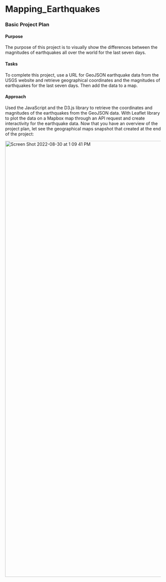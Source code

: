 # Mapping_Earthquakes

### Basic Project Plan

#### Purpose

The purpose of this project is to visually show the differences between the magnitudes of earthquakes all over the world for the last seven days.

#### Tasks

To complete this project, use a URL for GeoJSON earthquake data from the USGS website and retrieve geographical coordinates and the magnitudes of earthquakes for the last seven days. Then add the data to a map.

#### Approach

Used the JavaScript and the D3.js library to retrieve the coordinates and magnitudes of the earthquakes from the GeoJSON data. With Leaflet library to plot the data on a Mapbox map through an API request and create interactivity for the earthquake data.
Now that you have an overview of the project plan, let see the geographical maps snapshot that created at the end of the project:

<img width="1412" alt="Screen Shot 2022-08-30 at 1 09 41 PM" src="https://user-images.githubusercontent.com/65901034/187498516-d4e028e5-0866-4c41-8237-cb7cf5f765b8.png">
